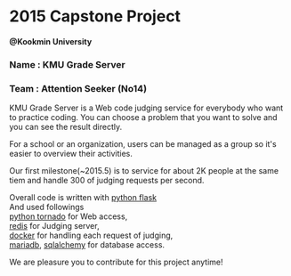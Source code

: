 # 2015 Capstone Project 
#### @Kookmin University
### Name : KMU Grade Server
### Team : Attention Seeker (No14)
KMU Grade Server is a Web code judging service for everybody who want to practice coding.
You can choose a problem that you want to solve and you can see the result directly.

For a school or an organization, users can be managed as a group so it's easier to overview their activities.

Our first milestone(~2015.5) is to service for about 2K people at the same tiem and handle 300 of judging requests per second.

Overall code is written with [python flask](http://flask.pocoo.org)<br>
And used followings<br>
[python tornado](http://www.tornadoweb.org/en/stable) for Web access,<br>
[redis](http://www.redis.io) for Judging server,<br>
[docker](http://www.docker.com) for handling each request of judging,<br>
[mariadb](https://mariadb.org/), [sqlalchemy](http://www.sqlalchemy.org/) for database access.

We are pleasure you to contribute for this project anytime!

